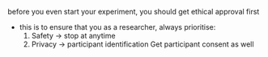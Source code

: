 before you even start your experiment, you should get ethical approval first

- this is to ensure that you as a researcher, always prioritise:
	1. Safety $\rightarrow$ stop at anytime
	2. Privacy $\rightarrow$ participant identification
Get participant consent as well